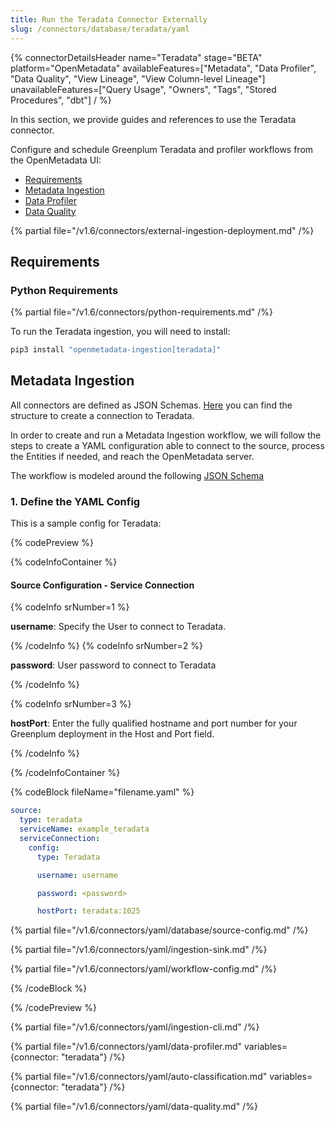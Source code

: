 ```yaml
---
title: Run the Teradata Connector Externally
slug: /connectors/database/teradata/yaml
---
```


{% connectorDetailsHeader
name="Teradata"
stage="BETA"
platform="OpenMetadata"
availableFeatures=["Metadata", "Data Profiler", "Data Quality", "View Lineage", "View Column-level Lineage"]
unavailableFeatures=["Query Usage", "Owners", "Tags", "Stored Procedures", "dbt"]
/ %}

In this section, we provide guides and references to use the Teradata connector.

Configure and schedule Greenplum Teradata and profiler workflows from the OpenMetadata UI:

- [Requirements](#requirements)
- [Metadata Ingestion](#metadata-ingestion)
- [Data Profiler](#data-profiler)
- [Data Quality](#data-quality)


{% partial file="/v1.6/connectors/external-ingestion-deployment.md" /%}

## Requirements

### Python Requirements

{% partial file="/v1.6/connectors/python-requirements.md" /%}

To run the Teradata ingestion, you will need to install:

```bash
pip3 install "openmetadata-ingestion[teradata]"
```

## Metadata Ingestion

All connectors are defined as JSON Schemas.
[Here](https://github.com/open-metadata/OpenMetadata/blob/main/openmetadata-spec/src/main/resources/json/schema/entity/services/connections/database/teradataConnection.json)
you can find the structure to create a connection to Teradata.

In order to create and run a Metadata Ingestion workflow, we will follow
the steps to create a YAML configuration able to connect to the source,
process the Entities if needed, and reach the OpenMetadata server.

The workflow is modeled around the following
[JSON Schema](https://github.com/open-metadata/OpenMetadata/blob/main/openmetadata-spec/src/main/resources/json/schema/metadataIngestion/workflow.json)

### 1. Define the YAML Config

This is a sample config for Teradata:

{% codePreview %}

{% codeInfoContainer %}

#### Source Configuration - Service Connection

{% codeInfo srNumber=1 %}

**username**: Specify the User to connect to Teradata.

{% /codeInfo %}
{% codeInfo srNumber=2 %}

**password**: User password to connect to Teradata

{% /codeInfo %}

{% codeInfo srNumber=3 %}

**hostPort**: Enter the fully qualified hostname and port number for your Greenplum deployment in the Host and Port field.

{% /codeInfo %}




{% /codeInfoContainer %}

{% codeBlock fileName="filename.yaml" %}

```yaml {% isCodeBlock=true %}
source:
  type: teradata
  serviceName: example_teradata
  serviceConnection:
    config:
      type: Teradata
```
```yaml {% srNumber=1 %}
      username: username
```
```yaml {% srNumber=2 %}
      password: <password>
```
```yaml {% srNumber=3 %}
      hostPort: teradata:1025
```

{% partial file="/v1.6/connectors/yaml/database/source-config.md" /%}

{% partial file="/v1.6/connectors/yaml/ingestion-sink.md" /%}

{% partial file="/v1.6/connectors/yaml/workflow-config.md" /%}

{% /codeBlock %}

{% /codePreview %}

{% partial file="/v1.6/connectors/yaml/ingestion-cli.md" /%}

{% partial file="/v1.6/connectors/yaml/data-profiler.md" variables={connector: "teradata"} /%}

{% partial file="/v1.6/connectors/yaml/auto-classification.md" variables={connector: "teradata"} /%}

{% partial file="/v1.6/connectors/yaml/data-quality.md" /%}
